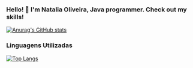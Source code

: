### Hello! 👋  I'm Natalia Oliveira, Java programmer. Check out my skills! 




[![Anurag's GitHub stats](https://github-readme-stats.vercel.app/api?username=nataliacolive)](https://github.com/nataliacolive/github-readme-stats)


### Linguagens Utilizadas
[![Top Langs](https://github-readme-stats.vercel.app/api/top-langs/?username=nataliacolive)](https://github.com/anuraghazra/github-readme-stats)
